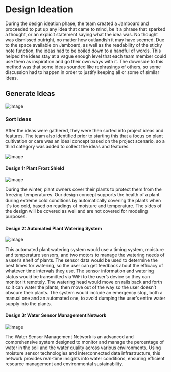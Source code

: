 ---
---
# Design Ideation
During the design ideation phase, the team created a Jamboard and proceeded to put up any idea that came to mind, be it a phrase that sparked a thought, or an explicit statement saying what the idea was. No thought was dismissed outright, no matter how outlandish it may have seemed. Due to the space available on Jamboard, as well as the readability of the sticky note function, the ideas had to be boiled down to a handful of words. This helped the ideas stay at a vague enough level that each team member could use them as inspiration and go their own ways with it. The downside to this method was that some ideas sounded like rephrasings of others, so some discussion had to happen in order to justify keeping all or some of similar ideas. 
## Generate Ideas
![image](https://github.com/EGR-314-Team-307/EGR-314-Team-307/assets/101139470/91f41a39-f1df-48e3-a80d-fac1992e7646)

### Sort Ideas
After the ideas were gathered, they were then sorted into project ideas and features. The team also identified prior to starting this that a focus on plant cultivation or care was an ideal concept based on the project scenario, so a third category was added to collect the ideas and features.

![image](https://github.com/EGR-314-Team-307/EGR-314-Team-307/assets/101139470/5bbc9d27-40f7-44a4-a943-0cf3fc0eac2b)

#### Design 1: Plant Frost Shield
![image](https://github.com/EGR-314-Team-307/EGR-314-Team-307/assets/101139470/ecce3bb7-61b1-4caf-8cc8-0aa35cedc910)

During the winter, plant owners cover their plants to protect them from the freezing temperatures. Our design concept supports the health of a plant during extreme cold conditions by automatically covering the plants when it's too cold, based on readings of moisture and temperature. The sides of the design will be covered as well and are not covered for modeling purposes.

#### Design 2: Automated Plant Watering System
![image](https://github.com/EGR-314-Team-307/EGR-314-Team-307/assets/101139470/53ed1c7a-626a-40bc-9b41-e607c79f2e76)

This automated plant watering system would use a timing system, moisture and temperature sensors, and two motors to manage the watering needs of a user’s shelf of plants. The sensor data would be used to determine the best times for watering, so the user can get feedback about the efficacy of whatever time intervals they use. The sensor information and watering status would be transmitted via WiFi to the user’s device so they can monitor it remotely. The watering head would move on rails back and forth so it can water the plants, then move out of the way so the user doesn’t obscure their plants. The system would include an emergency stop, both a manual one and an automated one, to avoid dumping the user’s entire water supply into the plants.

#### Design 3: Water Sensor Management Network
![image](https://github.com/EGR-314-Team-307/EGR-314-Team-307/assets/101139470/757f6a3e-4170-4c0a-b5f7-36c9ee9f8bbf)

The Water Sensor Management Network is an advanced and comprehensive system designed to monitor and manage the percentage of water in the soil and the water quality across various environments. Using moisture sensor technologies and interconnected data infrastructure, this network provides real-time insights into water conditions, ensuring efficient resource management and environmental sustainability.
